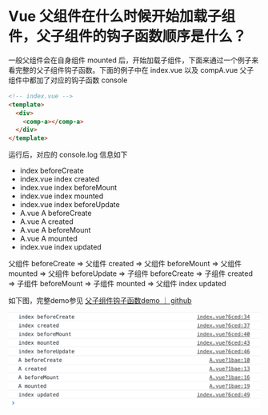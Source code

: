 
# Vue 父组件在什么时候开始加载子组件，父子组件的钩子函数顺序是什么？
一般父组件会在自身组件 mounted 后，开始加载子组件，下面来通过一个例子来看完整的父子组件钩子函数。下面的例子中在 index.vue 以及 compA.vue 父子组件中都加了对应的钩子函数 console
```html
<!-- index.vue -->
<template>
  <div>
    <comp-a></comp-a>
  </div>
</template>
```
运行后，对应的 console.log 信息如下

- index beforeCreate
- index.vue index created
- index.vue index beforeMount
- index.vue index mounted
- index.vue index beforeUpdate
- A.vue A beforeCreate
- A.vue A created
- A.vue A beforeMount
- A.vue A mounted
- index.vue index updated


父组件 beforeCreate => 父组件 created => 父组件 beforeMount => 父组件 mounted => 父组件 beforeUpdate => 子组件 beforeCreate => 子组件 created => 子组件 beforeMount => 子组件 mounted => 父组件 index updated

如下图，完整demo参见 [父子组件钩子函数demo ｜ github](https://github.com/zuoxiaobai/fedemo/tree/master/src/vuecli-demo/src/views/vuehooks)

![sub_comp_hooks.png](../../../images/blog/vue/sub_comp_hooks.png)
